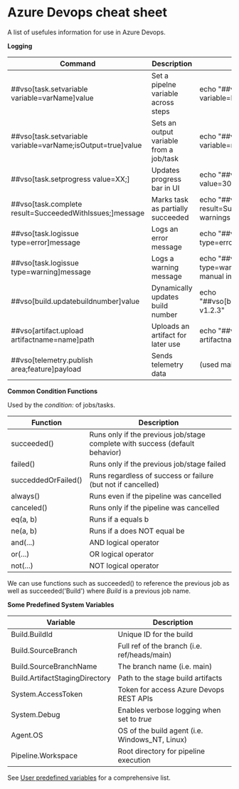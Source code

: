 # Azure Devops cheat sheet

A list of usefules information for use in Azure Devops.

**Logging** 

| Command | Description | Example |
|---------|-------------|---------|
| ##vso[task.setvariable variable=varName]value | Set a pipelne variable across steps |  echo "##vso[task.setvariable variable=buildStatus]failed" |
| ##vso[task.setvariable variable=varName;isOutput=true]value | Sets an output variable from a job/task | echo "##vso[task.setvariable variable=result;isOutput=true]success" | 
| ##vso[task.setprogress value=XX;] | Updates progress bar in UI | echo "##vso[task.setprogress value=30;]Starting tests" | 
| ##vso[task.complete result=SucceededWithIssues;]message | Marks task as partially succeeded | echo "##vso[task.complete result=SucceededWithIssues;]Minor warnings occurred" | 
| ##vso[task.logissue type=error]message | Logs an error message | echo "##vso[task.logissue type=error]Deployment failed" | 
| ##vso[task.logissue type=warning]message | Logs a warning message | echo "##vso[task.logissue type=warning]Rollback occurred — manual intervention may be required" | 
| ##vso[build.updatebuildnumber]value | Dynamically updates build number | echo "##vso[build.updatebuildnumber]MyApp v1.2.3" | 
| ##vso[artifact.upload artifactname=name]path | Uploads an artifact for later use | echo "##vso[artifact.upload artifactname=logs]logs/error.log" | 
| ##vso[telemetry.publish area;feature]payload | Sends telemetry data | (used mainly by extensions) | 

**Common Condition Functions**

Used by the _condition:_ of jobs/tasks.

| Function | Description |
|----------|-------------|
| succeeded() | Runs only if the previous job/stage complete with success (default behavior) |
| failed() | Runs only if the previous job/stage failed |
| succeddedOrFailed() | Runs regardless of success or failure (but not if cancelled) |
| always() | Runs even if the pipeline was cancelled |
| canceled() | Runs only if the pipeline was cancelled |
| eq(a, b) | Runs if a equals b |
| ne(a, b) | Runs if a does NOT equal be |
| and(...) | AND logical operator |
| or(...) | OR logical operator |
| not(...) | NOT logical operator |

We can use functions such as succeeded() to reference the previous job as well as succeeded('Build') where _Build_ is a previous job name.

**Some Predefined System Variables**

| Variable | Description |
|----------|-------------|
| Build.BuildId | Unique ID for the build |
| Build.SourceBranch | Full ref of the branch (i.e. ref/heads/main) |
| Build.SourceBranchName | The branch name (i.e. main) |
| Build.ArtifactStagingDirectory | Path to the stage build artifacts |
| System.AccessToken | Token for access Azure Devops REST APIs |
| System.Debug | Enables verbose logging when set to _true_ |
| Agent.OS | OS of the build agent (i.e. Windows_NT, Linux) |
| Pipeline.Workspace | Root directory for pipeline execution |

See [User predefined variables](https://learn.microsoft.com/en-us/azure/devops/pipelines/build/variables?view=azure-devops&tabs=yaml) for a comprehensive list.
